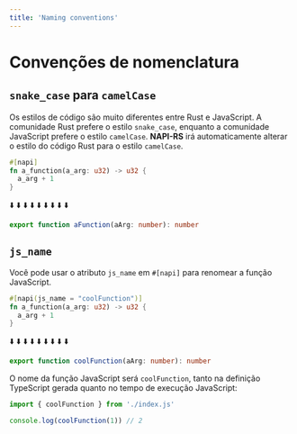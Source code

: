 ```yaml
---
title: 'Naming conventions'
---
```


# Convenções de nomenclatura

## `snake_case` para `camelCase`

Os estilos de código são muito diferentes entre Rust e JavaScript. A comunidade Rust prefere o estilo `snake_case`, enquanto a comunidade JavaScript prefere o estilo `camelCase`. **NAPI-RS** irá automaticamente alterar o estilo do código Rust para o estilo `camelCase`.

```rust filename="lib.rs"
#[napi]
fn a_function(a_arg: u32) -> u32 {
  a_arg + 1
}
```

⬇️ ⬇️ ⬇️ ⬇️ ⬇️ ⬇️ ⬇️ ⬇️ ⬇️

```ts filename="index.d.ts"
export function aFunction(aArg: number): number
```

## `js_name`

Você pode usar o atributo `js_name` em `#[napi]` para renomear a função JavaScript.

```rust {1} filename="lib.rs"
#[napi(js_name = "coolFunction")]
fn a_function(a_arg: u32) -> u32 {
  a_arg + 1
}
```

⬇️ ⬇️ ⬇️ ⬇️ ⬇️ ⬇️ ⬇️ ⬇️ ⬇️

```ts filename="index.d.ts"
export function coolFunction(aArg: number): number
```

O nome da função JavaScript será `coolFunction`, tanto na definição TypeScript gerada quanto no tempo de execução JavaScript:

```js {1} filename="test.mjs"
import { coolFunction } from './index.js'

console.log(coolFunction(1)) // 2
```
